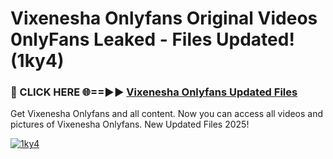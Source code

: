 # Vixenesha Onlyfans Original Videos 0nlyFans Leaked - Files Updated! (1ky4)

<h3>🔴 CLICK HERE 🌐==►► <a href="https://tinyurl.com/ehrbuxhb" rel="nofollow">Vixenesha Onlyfans Updated Files</a></h3>

Get Vixenesha Onlyfans and all content. Now you can access all videos and pictures of Vixenesha Onlyfans. New Updated Files 2025!

[![1ky4](https://i.imgur.com/lVYEuWS.gif)](https://tinyurl.com/ehrbuxhb)
